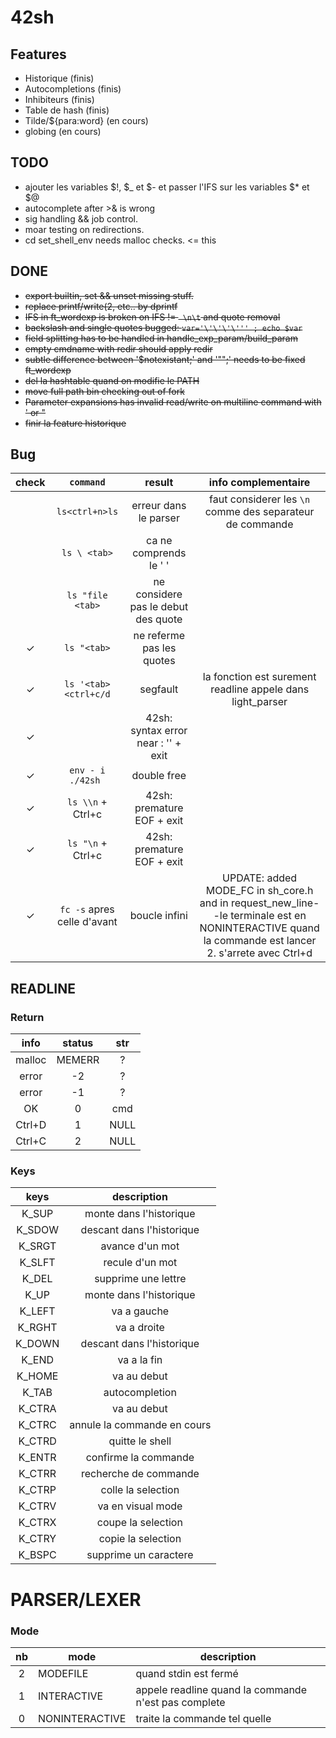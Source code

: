 # 42sh

## Features
- Historique (finis)
- Autocompletions (finis)
- Inhibiteurs (finis)
- Table de hash (finis)
- Tilde/${para:word} (en cours)
- globing (en cours)


## TODO
- ajouter les variables $!, $\_ et $- et passer l'IFS sur les variables $\* et $@
- autocomplete after >& is wrong
- sig handling && job control.
- moar testing on redirections.
- cd set_shell_env needs malloc checks. <= this

## DONE
- ~~export builtin, set && unset missing stuff.~~
- ~~replace printf/write(2, etc.. by dprintf~~
- ~~IFS in ft_wordexp is broken on IFS != ` \n\t` and quote removal~~
- ~~backslash and single quotes bugged: `var='\'\'\'\''' ; echo $var`~~
- ~~field splitting has to be handled in handle_exp_param/build_param~~
- ~~empty cmdname with redir should apply redir~~
- ~~subtle difference between '$notexistant;' and '"";' needs to be fixed ft_wordexp~~
- ~~del la hashtable quand on modifie le PATH~~
- ~~move full path bin checking out of fork~~
- ~~Parameter expansions has invalid read/write on multiline command with ' or "~~
- ~~finir la feature historique~~

## Bug
|check|     `command`     |                result               | info complementaire |
|:---:|:-----------------:|:-----------------------------------:|:-------------------:|
|     | `ls<ctrl+n>ls`    | erreur dans le parser               |faut considerer les `\n` comme des separateur de commande|
|     | `ls \ <tab>`      | ca ne comprends le ' '              ||
|     | `ls "file <tab>`  | ne considere pas le debut des quote ||
|  ✓  | `ls "<tab>`       | ne referme pas les quotes           ||
|  ✓  | `ls '<tab><ctrl+c/d`| segfault |la fonction est surement readline appele dans light_parser||
|  ✓  | ` `               | 42sh: syntax error near : '' + exit ||
|  ✓  | `env - i ./42sh ` | double free						    ||
|  ✓  | `ls \\n` + Ctrl+c | 42sh: premature EOF + exit          ||
|  ✓  | `ls "\n` + Ctrl+c | 42sh: premature EOF + exit          ||
|  ✓  | `fc -s` apres celle d'avant | boucle infini | UPDATE: added MODE_FC in sh_core.h and in request_new_line--le terminale est en NONINTERACTIVE quand la commande est lancer 2. s'arrete avec Ctrl+d |

## READLINE
### Return
| info | status | str |
|:----:|:------:|:---:|
|malloc| MEMERR |  ?  |
|error |   -2   |  ?  |
|error |   -1   |  ?  |
|  OK  |    0   | cmd |
|Ctrl+D|    1   | NULL|
|Ctrl+C|    2   | NULL|

### Keys

|  keys  |          description        |
|:------:|:---------------------------:|
| K_SUP  | monte dans l'historique     |
| K_SDOW | descant dans l'historique   |
| K_SRGT | avance d'un mot             |
| K_SLFT | recule d'un mot             |
| K_DEL  | supprime une lettre         |
| K_UP   | monte dans l'historique     |
| K_LEFT | va a gauche                 |
| K_RGHT | va a droite                 |
| K_DOWN | descant dans l'historique   | 
| K_END  | va a la fin                 |
| K_HOME | va au debut                 |
| K_TAB  | autocompletion              |
| K_CTRA | va au debut                 |
| K_CTRC | annule la commande en cours |
| K_CTRD | quitte le shell             |
| K_ENTR | confirme la commande        |
| K_CTRR | recherche de commande       |
| K_CTRP | colle la selection          |
| K_CTRV | va en visual mode           |
| K_CTRX | coupe la selection          |
| K_CTRY | copie la selection          |
| K_BSPC | supprime un caractere       |

# PARSER/LEXER
### Mode
|nb|      mode      |description|
|:-:|-|-|
|2 |    MODEFILE    |quand stdin est fermé|
|1 |   INTERACTIVE  |appele readline quand la commande n'est pas complete |
|0 | NONINTERACTIVE |traite la commande tel quelle |
